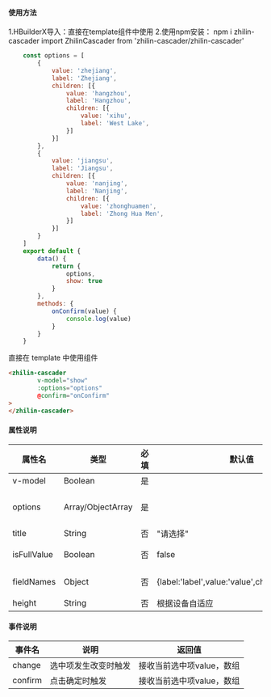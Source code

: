 #### 使用方法
1.HBuilderX导入：直接在template组件中使用
2.使用npm安装：
npm i zhilin-cascader
import ZhilinCascader from 'zhilin-cascader/zhilin-cascader'
```javascript
    const options = [
        {
            value: 'zhejiang',
            label: 'Zhejiang',
            children: [{
                value: 'hangzhou',
                label: 'Hangzhou',
                children: [{
                    value: 'xihu',
                    label: 'West Lake',
                }]
            }]
        },
        {
            value: 'jiangsu',
            label: 'Jiangsu',
            children: [{
                value: 'nanjing',
                label: 'Nanjing',
                children: [{
                    value: 'zhonghuamen',
                    label: 'Zhong Hua Men',
                }]
            }]
        }
    ]
    export default {
        data() {
            return {
                options,
                show: true
            }
        },
        methods: {
            onConfirm(value) {
                console.log(value)
            }
        }
    }
```
直接在 template 中使用组件
```html
<zhilin-cascader
        v-model="show"
        :options="options"
        @confirm="onConfirm"
>
</zhilin-cascader>
``` 
#### 属性说明
| 属性名       | 类型              | 必填 | 默认值   | 说明                                                     |
| ------------ | ----------------- | ---- | -------- | :------------------------------------------------------- |
| v-model      | Boolean           | 是   |          | 控制选择器弹出/隐藏                                      |
| options      | Array/ObjectArray | 是   |          | 格式：[{label:"四川",value:"sc",children:[]}] |
| title        | String            | 否   | "请选择" | 选择器的标题              |
| isFullValue | Boolean          | 否   |   false    | 是否限制选择完每一项才能confirm |
| fieldNames | Object          | 否   | {label:'label',value:'value',children:'children'} |  自定义options中label value children的字段 |
| height        | String            | 否   | 根据设备自适应 | 需要带上相应单位            |
#### 事件说明
| 事件名  | 说明                 | 返回值                                                  |
| ------- | -------------------- | ------------------------------------------------------- |
| change  | 选中项发生改变时触发 | 接收当前选中项value，数组 |
| confirm | 点击确定时触发       | 接收当前选中项value，数组 |

